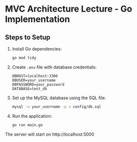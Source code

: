 # MVC Architecture Lecture - Go Implementation

## Steps to Setup

1. Install Go dependencies:

   ```bash
   go mod tidy
   ```

2. Create `.env` file with database credentials:

   ```
   DBHOST=localhost:3306
   DBUSER=your_username
   DBPASSWORD=your_password
   DATABASE=test_db
   ```

3. Set up the MySQL database using the SQL file:

   ```bash
   mysql -u your_username -p < config/db.sql
   ```

4. Run the application:
   ```bash
   go run main.go
   ```

The server will start on http://localhost:5000
